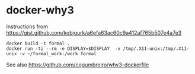 # docker-why3

Instructions from https://gist.github.com/kobigurk/a6efa63ac60c9a412af765b507e4a7e3

```
docker build -t formal . 
docker run -ti --rm -e DISPLAY=$DISPLAY  -v /tmp/.X11-unix:/tmp/.X11-unix -v ~/formal_work:/work formal
```
See also https://github.com/cogumbreiro/why3-dockerfile
